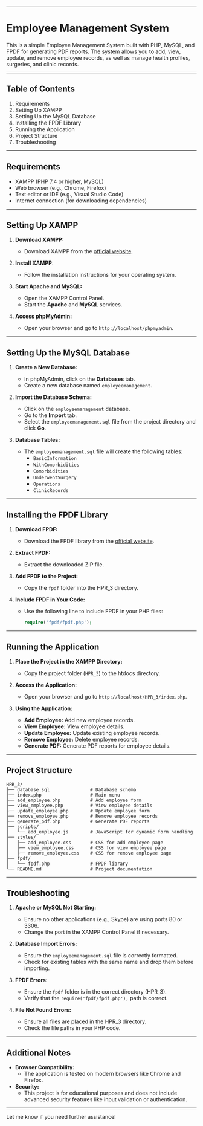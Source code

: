 

---

# Employee Management System

This is a simple Employee Management System built with PHP, MySQL, and FPDF for generating PDF reports. The system allows you to add, view, update, and remove employee records, as well as manage health profiles, surgeries, and clinic records.

---

## Table of Contents

1. Requirements
2. Setting Up XAMPP
3. Setting Up the MySQL Database
4. Installing the FPDF Library
5. Running the Application
6. Project Structure
7. Troubleshooting

---

## Requirements

- XAMPP (PHP 7.4 or higher, MySQL)
- Web browser (e.g., Chrome, Firefox)
- Text editor or IDE (e.g., Visual Studio Code)
- Internet connection (for downloading dependencies)

---

## Setting Up XAMPP

1. **Download XAMPP:**
   - Download XAMPP from the [official website](https://www.apachefriends.org/index.html).

2. **Install XAMPP:**
   - Follow the installation instructions for your operating system.

3. **Start Apache and MySQL:**
   - Open the XAMPP Control Panel.
   - Start the **Apache** and **MySQL** services.

4. **Access phpMyAdmin:**
   - Open your browser and go to `http://localhost/phpmyadmin`.

---

## Setting Up the MySQL Database

1. **Create a New Database:**
   - In phpMyAdmin, click on the **Databases** tab.
   - Create a new database named `employeemanagement`.

2. **Import the Database Schema:**
   - Click on the `employeemanagement` database.
   - Go to the **Import** tab.
   - Select the `employeemanagement.sql` file from the project directory and click **Go**.

3. **Database Tables:**
   - The `employeemanagement.sql` file will create the following tables:
     - `BasicInformation`
     - `WithComorbidities`
     - `Comorbidities`
     - `UnderwentSurgery`
     - `Operations`
     - `ClinicRecords`

---

## Installing the FPDF Library

1. **Download FPDF:**
   - Download the FPDF library from the [official website](http://www.fpdf.org/).

2. **Extract FPDF:**
   - Extract the downloaded ZIP file.

3. **Add FPDF to the Project:**
   - Copy the `fpdf` folder into the HPR_3 directory.

4. **Include FPDF in Your Code:**
   - Use the following line to include FPDF in your PHP files:
     ```php
     require('fpdf/fpdf.php');
     ```

---

## Running the Application

1. **Place the Project in the XAMPP Directory:**
   - Copy the project folder (`HPR_3`) to the htdocs directory.

2. **Access the Application:**
   - Open your browser and go to `http://localhost/HPR_3/index.php`.

3. **Using the Application:**
   - **Add Employee:** Add new employee records.
   - **View Employee:** View employee details.
   - **Update Employee:** Update existing employee records.
   - **Remove Employee:** Delete employee records.
   - **Generate PDF:** Generate PDF reports for employee details.

---

## Project Structure

```
HPR_3/
├── database.sql               # Database schema
├── index.php                  # Main menu
├── add_employee.php           # Add employee form
├── view_employee.php          # View employee details
├── update_employee.php        # Update employee form
├── remove_employee.php        # Remove employee records
├── generate_pdf.php           # Generate PDF reports
├── scripts/
│   └── add_employee.js        # JavaScript for dynamic form handling
├── styles/
│   ├── add_employee.css       # CSS for add employee page
│   ├── view_employee.css      # CSS for view employee page
│   ├── remove_employee.css    # CSS for remove employee page
├── fpdf/
│   └── fpdf.php               # FPDF library
└── README.md                  # Project documentation
```

---

## Troubleshooting

1. **Apache or MySQL Not Starting:**
   - Ensure no other applications (e.g., Skype) are using ports 80 or 3306.
   - Change the port in the XAMPP Control Panel if necessary.

2. **Database Import Errors:**
   - Ensure the `employeemanagement.sql` file is correctly formatted.
   - Check for existing tables with the same name and drop them before importing.

3. **FPDF Errors:**
   - Ensure the `fpdf` folder is in the correct directory (HPR_3).
   - Verify that the `require('fpdf/fpdf.php');` path is correct.

4. **File Not Found Errors:**
   - Ensure all files are placed in the HPR_3 directory.
   - Check the file paths in your PHP code.

---

## Additional Notes

- **Browser Compatibility:**
  - The application is tested on modern browsers like Chrome and Firefox.
- **Security:**
  - This project is for educational purposes and does not include advanced security features like input validation or authentication.

---

Let me know if you need further assistance!
